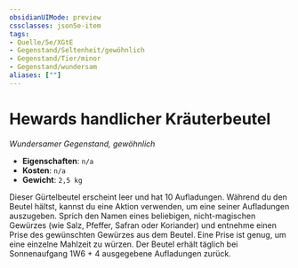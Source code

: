 ```yaml
---
obsidianUIMode: preview
cssclasses: json5e-item
tags:
- Quelle/5e/XGtE
- Gegenstand/Seltenheit/gewöhnlich
- Gegenstand/Tier/minor
- Gegenstand/wundersam
aliases: [""]
---
```

# Hewards handlicher Kräuterbeutel
_Wundersamer Gegenstand, gewöhnlich_

- **Eigenschaften**: `n/a`
- **Kosten**: `n/a`
- **Gewicht**: `2,5 kg`

Dieser Gürtelbeutel erscheint leer und hat 10 Aufladungen. Während du den Beutel hältst, kannst du eine Aktion verwenden, um eine seiner Aufladungen auszugeben. Sprich den Namen eines beliebigen, nicht-magischen Gewürzes (wie Salz, Pfeffer, Safran oder Koriander) und entnehme einen Prise des gewünschten Gewürzes aus dem Beutel. Eine Prise ist genug, um eine einzelne Mahlzeit zu würzen. Der Beutel erhält täglich bei Sonnenaufgang 1W6 + 4 ausgegebene Aufladungen zurück.